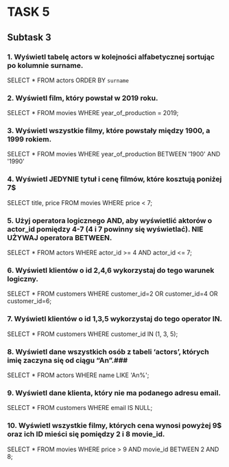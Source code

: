 # TASK 5 #

## Subtask 3 ##

### 1. Wyświetl tabelę actors w kolejności alfabetycznej sortując po kolumnie surname. ###

SELECT * FROM actors ORDER BY `surname`

### 2. Wyświetl film, który powstał w 2019 roku. ###

SELECT * FROM movies WHERE year_of_production = 2019;

### 3. Wyświetl wszystkie filmy, które powstały między 1900, a 1999 rokiem. ###

SELECT * FROM movies WHERE year_of_production BETWEEN '1900' AND '1990'

### 4. Wyświetl JEDYNIE tytuł i cenę filmów, które kosztują poniżej 7$ ###

SELECT title, price FROM movies WHERE price < 7;

### 5. Użyj operatora logicznego AND, aby wyświetlić aktorów o actor_id pomiędzy 4-7 (4 i 7 powinny się wyświetlać). NIE UŻYWAJ operatora BETWEEN. ###

SELECT * FROM actors WHERE actor_id >= 4 AND actor_id <= 7;

### 6. Wyświetl klientów o id 2,4,6 wykorzystaj do tego warunek logiczny. ###

SELECT * FROM customers WHERE customer_id=2 OR customer_id=4 OR customer_id=6;

### 7. Wyświetl klientów o id 1,3,5 wykorzystaj do tego operator IN. ###

SELECT * FROM customers WHERE customer_id IN (1, 3, 5);

### 8. Wyświetl dane wszystkich osób z tabeli ‘actors’, których imię zaczyna się od ciągu “An”.###

SELECT * FROM actors WHERE name LIKE 'An%';

### 9. Wyświetl dane klienta, który nie ma podanego adresu email. ###

SELECT * FROM customers WHERE email IS NULL;

### 10. Wyświetl wszystkie filmy, których cena wynosi powyżej 9$ oraz ich ID mieści się pomiędzy 2 i 8 movie_id. ###

SELECT * FROM movies WHERE price > 9 AND movie_id BETWEEN 2 AND 8;

